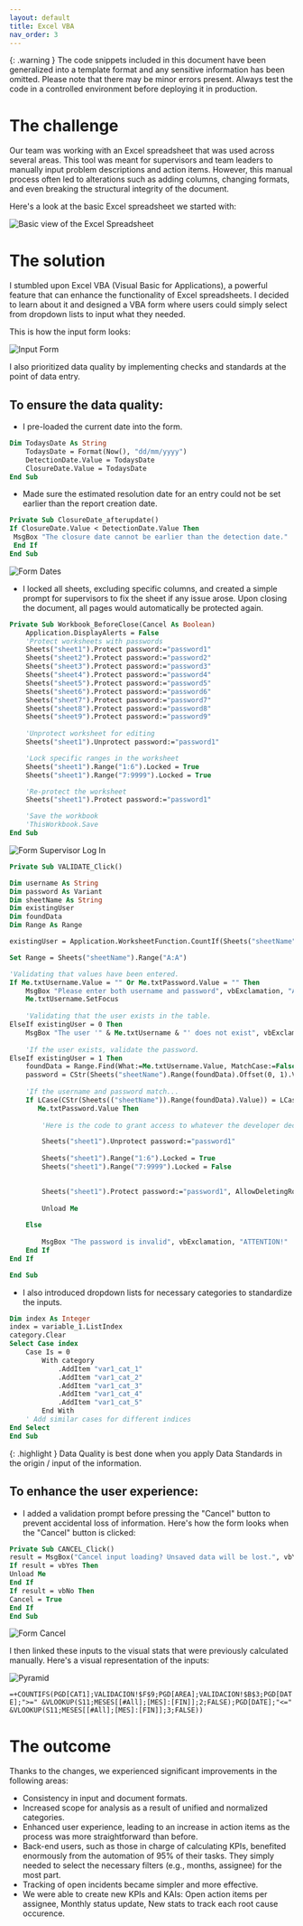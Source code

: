 ```yaml
---
layout: default
title: Excel VBA
nav_order: 3
---
```


{: .warning }
The code snippets included in this document have been generalized into a template format and any sensitive information has been omitted. Please note that there may be minor errors present. Always test the code in a controlled environment before deploying it in production.

# The challenge
Our team was working with an Excel spreadsheet that was used across several areas. This tool was meant for supervisors and team leaders to manually input problem descriptions and action items. However, this manual process often led to alterations such as adding columns, changing formats, and even breaking the structural integrity of the document.

Here's a look at the basic Excel spreadsheet we started with:

![Basic view of the Excel Spreadsheet](../../assets/images/excel_vba_sheet.png)


# The solution
I stumbled upon Excel VBA (Visual Basic for Applications), a powerful feature that can enhance the functionality of Excel spreadsheets. I decided to learn about it and designed a VBA form where users could simply select from dropdown lists to input what they needed.

This is how the input form looks:

![Input Form](../../assets/images/excel_vba_form.png)

I also prioritized data quality by implementing checks and standards at the point of data entry.

## To ensure the data quality:

- I pre-loaded the current date into the form.

```vb
Dim TodaysDate As String
    TodaysDate = Format(Now(), "dd/mm/yyyy")
    DetectionDate.Value = TodaysDate
    ClosureDate.Value = TodaysDate
End Sub
```

- Made sure the estimated resolution date for an entry could not be set earlier than the report creation date.

```vb
Private Sub ClosureDate_afterupdate()
If ClosureDate.Value < DetectionDate.Value Then
 MsgBox "The closure date cannot be earlier than the detection date."
 End If
End Sub
```

![Form Dates](../../assets/images/excel_vba_dates.png)

- I locked all sheets, excluding specific columns, and created a simple prompt for supervisors to fix the sheet if any issue arose. Upon closing the document, all pages would automatically be protected again.

```vb
Private Sub Workbook_BeforeClose(Cancel As Boolean)
    Application.DisplayAlerts = False
    'Protect worksheets with passwords
    Sheets("sheet1").Protect password:="password1"
    Sheets("sheet2").Protect password:="password2"
    Sheets("sheet3").Protect password:="password3"
    Sheets("sheet4").Protect password:="password4"
    Sheets("sheet5").Protect password:="password5"
    Sheets("sheet6").Protect password:="password6"
    Sheets("sheet7").Protect password:="password7"
    Sheets("sheet8").Protect password:="password8"
    Sheets("sheet9").Protect password:="password9"
   
    'Unprotect worksheet for editing
    Sheets("sheet1").Unprotect password:="password1"

    'Lock specific ranges in the worksheet
    Sheets("sheet1").Range("1:6").Locked = True
    Sheets("sheet1").Range("7:9999").Locked = True

    'Re-protect the worksheet
    Sheets("sheet1").Protect password:="password1"

    'Save the workbook
    'ThisWorkbook.Save
End Sub
```

![Form Supervisor Log In](../../assets/images/excel_vba_supervisor.png)

```vb
Private Sub VALIDATE_Click()

Dim username As String
Dim password As Variant
Dim sheetName As String
Dim existingUser
Dim foundData
Dim Range As Range

existingUser = Application.WorksheetFunction.CountIf(Sheets("sheetName").Range("A:A"), Me.txtUsername.Value)

Set Range = Sheets("sheetName").Range("A:A")

'Validating that values have been entered.
If Me.txtUsername.Value = "" Or Me.txtPassword.Value = "" Then
    MsgBox "Please enter both username and password", vbExclamation, "ATTENTION!"
    Me.txtUsername.SetFocus
    
    'Validating that the user exists in the table.
ElseIf existingUser = 0 Then
    MsgBox "The user '" & Me.txtUsername & "' does not exist", vbExclamation, "ATTENTION!"
    
    'If the user exists, validate the password.
ElseIf existingUser = 1 Then
    foundData = Range.Find(What:=Me.txtUsername.Value, MatchCase:=False, LookAt:=xlWhole).Address
    password = CStr(Sheets("sheetName").Range(foundData).Offset(0, 1).Value)
    
    'If the username and password match...
    If LCase(CStr(Sheets(("sheetName")).Range(foundData).Value)) = LCase(Me.txtUsername.Value) And password = _
       Me.txtPassword.Value Then
       
        'Here is the code to grant access to whatever the developer decides

        Sheets("sheet1").Unprotect password:="password1"
        
        Sheets("sheet1").Range("1:6").Locked = True
        Sheets("sheet1").Range("7:9999").Locked = False

        
        Sheets("sheet1").Protect password:="password1", AllowDeletingRows:=True
        
        Unload Me
        
    Else
        
        MsgBox "The password is invalid", vbExclamation, "ATTENTION!"
    End If
End If

End Sub
```

- I also introduced dropdown lists for necessary categories to standardize the inputs.

```vb
Dim index As Integer
index = variable_1.ListIndex
category.Clear
Select Case index
    Case Is = 0
        With category
            .AddItem "var1_cat_1"
            .AddItem "var1_cat_2"
            .AddItem "var1_cat_3"
            .AddItem "var1_cat_4"
            .AddItem "var1_cat_5"
        End With
    ' Add similar cases for different indices
End Select
End Sub
```


{: .highlight }
Data Quality is best done when you apply Data Standards in the origin / input of the information. 


## To enhance the user experience:

- I added a validation prompt before pressing the "Cancel" button to prevent accidental loss of information.
Here's how the form looks when the "Cancel" button is clicked:

```vb
Private Sub CANCEL_Click()
result = MsgBox("Cancel input loading? Unsaved data will be lost.", vbYesNo, "Cancel?")
If result = vbYes Then
Unload Me
End If
If result = vbNo Then
Cancel = True
End If
End Sub
```
![Form Cancel](../../assets/images/excel_vba_cancel.png)

I then linked these inputs to the visual stats that were previously calculated manually.
Here's a visual representation of the inputs:

![Pyramid](../../assets/images/excel_vba_pyramid.png)


`=+COUNTIFS(PGD[CAT1];VALIDACION!$F$9;PGD[AREA];VALIDACION!$B$3;PGD[DATE];">=" &VLOOKUP(S11;MESES[[#All];[MES]:[FIN]];2;FALSE);PGD[DATE];"<=" &VLOOKUP(S11;MESES[[#All];[MES]:[FIN]];3;FALSE))`

# The outcome
Thanks to the changes, we experienced significant improvements in the following areas:

- Consistency in input and document formats.
- Increased scope for analysis as a result of unified and normalized categories.
- Enhanced user experience, leading to an increase in action items as the process was more straightforward than before.
- Back-end users, such as those in charge of calculating KPIs, benefited enormously from the automation of 95% of their tasks. They simply needed to select the necessary filters (e.g., months, assignee) for the most part.
- Tracking of open incidents became simpler and more effective. 
- We were able to create new KPIs and KAIs: Open action items per assignee, Monthly status update, New stats to track each root cause occurence.
